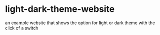 # light-dark-theme-website
an example website that shows the  option for light or dark theme with the click of a switch
